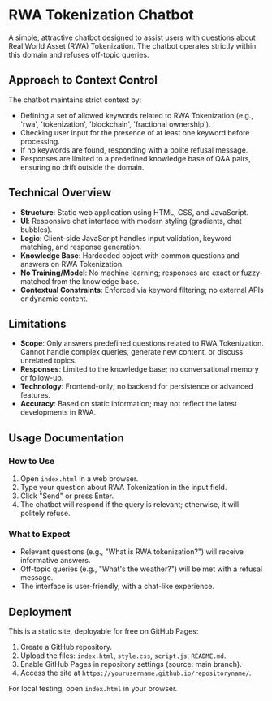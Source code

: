 # RWA Tokenization Chatbot

A simple, attractive chatbot designed to assist users with questions about Real World Asset (RWA) Tokenization. The chatbot operates strictly within this domain and refuses off-topic queries.

## Approach to Context Control

The chatbot maintains strict context by:
- Defining a set of allowed keywords related to RWA Tokenization (e.g., 'rwa', 'tokenization', 'blockchain', 'fractional ownership').
- Checking user input for the presence of at least one keyword before processing.
- If no keywords are found, responding with a polite refusal message.
- Responses are limited to a predefined knowledge base of Q&A pairs, ensuring no drift outside the domain.

## Technical Overview

- **Structure**: Static web application using HTML, CSS, and JavaScript.
- **UI**: Responsive chat interface with modern styling (gradients, chat bubbles).
- **Logic**: Client-side JavaScript handles input validation, keyword matching, and response generation.
- **Knowledge Base**: Hardcoded object with common questions and answers on RWA Tokenization.
- **No Training/Model**: No machine learning; responses are exact or fuzzy-matched from the knowledge base.
- **Contextual Constraints**: Enforced via keyword filtering; no external APIs or dynamic content.

## Limitations

- **Scope**: Only answers predefined questions related to RWA Tokenization. Cannot handle complex queries, generate new content, or discuss unrelated topics.
- **Responses**: Limited to the knowledge base; no conversational memory or follow-up.
- **Technology**: Frontend-only; no backend for persistence or advanced features.
- **Accuracy**: Based on static information; may not reflect the latest developments in RWA.

## Usage Documentation

### How to Use
1. Open `index.html` in a web browser.
2. Type your question about RWA Tokenization in the input field.
3. Click "Send" or press Enter.
4. The chatbot will respond if the query is relevant; otherwise, it will politely refuse.

### What to Expect
- Relevant questions (e.g., "What is RWA tokenization?") will receive informative answers.
- Off-topic queries (e.g., "What's the weather?") will be met with a refusal message.
- The interface is user-friendly, with a chat-like experience.

## Deployment

This is a static site, deployable for free on GitHub Pages:
1. Create a GitHub repository.
2. Upload the files: `index.html`, `style.css`, `script.js`, `README.md`.
3. Enable GitHub Pages in repository settings (source: main branch).
4. Access the site at `https://yourusername.github.io/repositoryname/`.

For local testing, open `index.html` in your browser.
